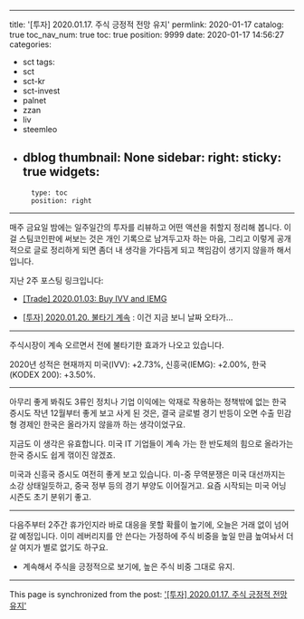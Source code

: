 
---
title: '[투자] 2020.01.17. 주식 긍정적 전망 유지'
permlink: 2020-01-17
catalog: true
toc_nav_num: true
toc: true
position: 9999
date: 2020-01-17 14:56:27
categories:
- sct
tags:
- sct
- sct-kr
- sct-invest
- palnet
- zzan
- liv
- steemleo
- dblog
thumbnail: None
sidebar:
    right:
        sticky: true
widgets:
    -
        type: toc
        position: right
---


매주 금요일 밤에는 일주일간의 투자를 리뷰하고 어떤 액션을 취할지 정리해 봅니다. 이걸 스팀코인판에 써보는 것은 개인 기록으로 남겨두고자 하는 마음, 그리고 이렇게 공개적으로 글로 정리하게 되면 좀더 내 생각을 가다듬게 되고 책임감이 생기지 않을까 해서입니다.

지난 2주 포스팅 링크입니다:

* [[Trade] 2020.01.03: Buy IVV and IEMG](https://steemit.com/sct/@glory7/trade-2020-01-03-buy-ivv-and-iemg)

* [[투자] 2020.01.20. 불타기 계속](https://steemit.com/sct/@deer3/2020-01-20)  : 이건 지금 보니 날짜 오타가...

---

주식시장이 계속 오르면서 전에 불타기한 효과가 나오고 있습니다. 

2020년 성적은 현재까지 미국(IVV): +2.73%, 신흥국(IEMG): +2.00%, 한국(KODEX 200): +3.50%.

---

아무리 좋게 봐줘도 3류인 정치나 기업 이익에는 악재로 작용하는 정책밖에 없는 한국 증시도 작년 12월부터 좋게 보고 사게 된 것은, 결국 글로벌 경기 반등이 오면 수출 민감형 경제인 한국은 올라가지 않을까 하는 생각이었구요. 

지금도 이 생각은 유효합니다. 미국 IT 기업들이 계속 가는 한 반도체의 힘으로 올라가는 한국 증시도 쉽게 꺾이진 않겠죠.

미국과 신흥국 증시도 여전히 좋게 보고 있습니다. 미-중 무역분쟁은 미국 대선까지는 소강 상태일듯하고, 중국 정부 등의 경기 부양도 이어질거고. 요즘 시작되는 미국 어닝 시즌도 초기 분위기 좋고.

---

다음주부터 2주간 휴가인지라 바로 대응을 못할 확률이 높기에, 오늘은 거래 없이 넘어갈 예정입니다. 이미 레버리지를 안 쓴다는 가정하에 주식 비중을 높일 만큼 높여놔서 더 살 여지가 별로 없기도 하구요.

* 계속해서 주식을 긍정적으로 보기에, 높은 주식 비중 그대로 유지.

- - -

This page is synchronized from the post: ['[투자] 2020.01.17. 주식 긍정적 전망 유지'](https://steemit.com/@glory7/2020-01-17)
